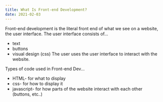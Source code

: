 ```yaml
---
title: What Is Front-end Development?
date: 2021-02-03
---
```


Front-end development is the literal front end of what we see on a website, the user interface. The user interface consists of...
* text
* buttons
* visual design (css)
The user uses the user interface to interact with the website.

Types of code used in Front-end Dev...
* HTML- for what to display
* css- for how to display it
* javascript- for how parts of the website interact with each other (buttons, etc..)


